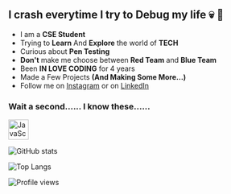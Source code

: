 ## I crash everytime I try to Debug my life 💀 🤡

* I am a **CSE Student**
* Trying to **Learn** And **Explore** the world of **TECH**
* Curious about **Pen Testing**
* **Don't** make me choose between **Red Team** and **Blue Team**
* Been **IN LOVE CODING** for 4 years
* Made a Few Projects **(And Making Some More...)**
* Follow me on [Instagram](https://www.instagram.com/_eshan.singh_/) or on [LinkedIn](https://www.linkedin.com/in/eshan-singh-1985981b7/)</br>

### Wait a second...... I know these......

<a href="#"><img width="40px" title="JavaScript" src="./images/JavaScript"/></a>


![GitHub stats](https://github-readme-stats.vercel.app/api?username=Kevin-Aaaquil&show_icons=true&theme=radical&count_private=true)</br>


![Top Langs](https://github-readme-stats.vercel.app/api/top-langs/?username=Kevin-Aaaquil&theme=radical&count_private=true)</br>


![Profile views](https://gpvc.arturio.dev/Kevin-Aaaquil)



